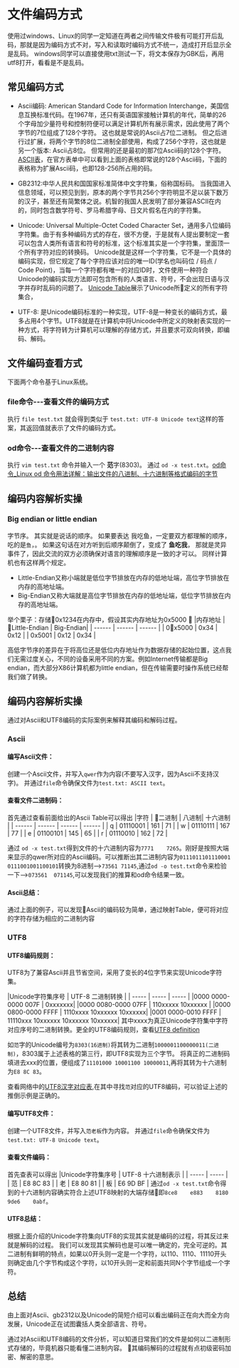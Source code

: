 # 文件编码方式
使用过windows、Linux的同学一定知道在两者之间传输文件极有可能打开后乱码，那就是因为编码方式不对，写入和读取时编码方式不统一，造成打开后显示全是乱码。  windows同学可以直接使用txt测试一下，将文本保存为GBK后，再用utf8打开，看看是不是乱码。 

## 常见编码方式
- Ascii编码: American Standard Code for Information Interchange，美国信息互换标准代码。在1967年，还只有英语国家接触计算机的年代，简单的26个字母加少量符号和控制符便可以满足计算机所有展示需求，因此使用了两个字节的7位组成了128个字符。 这也就是常说的Ascii占7位二进制。 但之后进行过扩展，将两个字节的8位二进制全部使用，构成了256个字符，这也就是另一个版本: Ascii占8位。 但常用的还是最初的那7位Ascii码的128个字符。[ASCII表](http://www.asciitable.com/)，在官方表单中可以看到上面的表格即常说的128个Ascii码，下面的表格称为扩展Ascii码，也即128-256所占用的码。

- GB2312:中华人民共和国国家标准简体中文字符集，俗称国标码。 当我国进入信息领域，可以预见到到，原本的两个字节共256个字符明显不足以装下数万的汉子，甚至还有简繁体之说。机智的我国人民发明了部分兼容ASCII在内的，同时包含数学符号、罗马希腊字母、日文片假名在内的字符集。

- Unicode: Universal Multiple-Octet Coded Character Set，通用多八位编码字符集。由于有多种编码方式的存在，很不方便，于是就有人提出要制定一套可以包含人类所有语言和符号的标准，这个标准其实是一个字符集，里面顶一个所有字符对应的转换码。 Unicode就是这样一个字符集，它不是一个具体的编码实现，但它规定了每个字符应该对应的唯一ID(学名也叫码位 / 码点 / Code Point)，当每一个字符都有唯一的对应ID时，文件使用一种符合Unicode的编码实现方法即可包含所有的人类语言、符号，不会出现日语与汉字并存时乱码的问题了。 [Unicode Table](http://www.unicode.org/charts/)展示了Unicode所定义的所有字符集合，

- UTF-8: 是Unicode编码标准的一种实现，UTF-8是一种变长的编码方式，最多占用4个字节。UTF8就是在计算机中将Unicode中所定义的映射表实现的一种方式，将字符转为计算机可以理解的存储方式，并且要求可双向转换，即编码、解码。

## 文件编码查看方式
下面两个命令基于Linux系统。
### file命令---查看文件的编码方式
执行 `file test.txt` 就会得到类似于 `test.txt: UTF-8 Unicode text`这样的答案，其返回值就表示了文件的编码方式。

### od命令---查看文件的二进制内容
执行 `vim test.txt` 命令并输入一个 **范**字(8303)。 通过 `od -x test.txt`。[od命令_Linux od 命令用法详解：输出文件的八进制、十六进制等格式编码的字节](http://man.linuxde.net/od)


## 编码内容解析实操
### Big endian or little endian
字节序。 其实就是说话的顺序。  如果要表达 我吃鱼，一定要双方都理解的顺序，吃的是`鱼`，。  如果这句话在对方听到后顺序颠倒了，变成了  **鱼吃我**， 那就是灵异事件了，因此交流的双方必须确保对语言的理解顺序是一致的才可以。 同样计算机也有这样两个规定。  
- Little-Endian又称小端就是低位字节排放在内存的低地址端，高位字节排放在内存的高地址端。
- Big-Endian又称大端就是高位字节排放在内存的低地址端，低位字节排放在内存的高地址端。

举个栗子：存储0x1234在内存中，假设其实内存地址为0x5000

|内存地址 | Little-Endian | Big-Endian|
| ------ | ------ | ------ |
| 0x5000 | 0x34 | 0x12 |
| 0x5001 | 0x12 | 0x34 |

高低字节序的差异在于将高位还是低位内存地址作为数据存储的起始位置，这点我们无需过度关心，不同的设备采用不同的方案。例如Internet传输都是Big endian，而大部分X86计算机都为little endian，但在传输需要时操作系统已经帮我们做了转换。
## 编码内容解析实操
通过对Ascii和UTF8编码的实际案例来解释其编码和解码过程。
### Ascii
#### 编写Ascii文件：
创建一个Ascii文件，并写入`qwer`作为内容(不要写入汉字，因为Ascii不支持汉字)。 并通过`file`命令确保文件为`test.txt: ASCII text`。
#### 查看文件二进制码：
首先通过查看前面给出的Ascii Table可以得出
|字符 | 二进制 | 八进制|  十六进制 |
| ------ | ------ | ------ | ------ |
| q | 01110001 | 161 | 71 |
| w | 01110111 | 167 | 77 |
| e | 01100101 | 145 | 65 |
| r | 01110010 | 162 | 72 |

通过 `od -x test.txt`得到文件的十六进制内容为`7771    7265`。刚好是按照大端来显示的qwer所对应的Ascii编码。可以推断出其二进制内容为`0111011101110001 0111001001100101`转换为8进制-->`73561 71145`,通过`od -o test.txt`命令来检验一下-->`073561  071145`,可以发现我们的推算和od命令结果一致。
#### Ascii总结：
通过上面的例子，可以发现Ascii的编码较为简单，通过映射Table，便可将对应的字符存储为相应的二进制内容
### UTF8
#### UTF8编码规则：
UTF8为了兼容Ascii并且节省空间，采用了变长的4位字节来实现Unicode字符集。 

|Unicode字符集序号 | UTF-8 二进制转换 |
| ----- | ----- | ----- | 
|0000 0000-0000 007F | 0xxxxxxx| 
|0000 0080-0000 07FF | 110xxxxx 10xxxxxx |
|0000 0800-0000 FFFF | 1110xxxx 10xxxxxx 10xxxxxx|
|0001 0000-0010 FFFF | 11110xxx 10xxxxxx 10xxxxxx 10xxxxxx|
其中xxxx为真正Unicode字符集中字符对应序号的二进制转换。更全的UTF8编码规则，查看[UTF8 definition](http://www.ietf.org/rfc/rfc3629.txt)

如`范`字的Unicode编号为`8303(16进制)`将其转为二进制`1000001100000011(二进制)`，8303属于上述表格的第三行，即UTF8实现为三个字节。 将真正的二进制码填进去xxx的位置，便组成了`11101000 10001100 10000011`,再将其转为十六进制为`E8 8C 83`。

查看网络中的[UTF8汉字对应表](https://blog.csdn.net/qiaqia609/article/details/8069678),在其中寻找`范`对应的UTF8编码，可以验证上述的推倒示例是正确的。
#### 编写UTF8文件：
创建一个UTF8文件，并写入`范老板`作为内容。 并通过`file`命令确保文件为`test.txt: UTF-8 Unicode text`。
#### 查看文件编码：
首先查表可以得出
|Unicode字符集序号 | UTF-8 十六进制表示 |
| ----- | ----- |
| 范 | E8 8C 83 |
| 老 | E8 80 81 |
| 板 | E6 9D BF |
通过`od -x test.txt`命令得到的十六进制内容确实符合上述UTF8映射的大端存储即`8ce8    e883    8180    9de6    0abf`。
#### UTF8总结：
根据上面介绍的Unicode字符集向UTF8的实现其实就是编码的过程，将其反过来就是解码的过程。 我们可以发现其实解码也是可以唯一确定的，完全可逆的。其二进制有鲜明的特点，如果以0开头则一定是一个字符，以110、1110、11110开头则确定由几个字节构成这个字符，以10开头则一定和前面共同N个字节组成一个字符。

## 总结
由上面对Ascii、gb2312以及Unicode的简短介绍可以看出编码正在向大而全方向发展，Unicode正在试图囊括人类全部语言、符号。

通过对Ascii和UTF8编码的文件分析，可以知道日常我们的文件是如何以二进制形式存储的，毕竟机器只能看懂二进制内容。 其编码解码的过程就有点初级密码加密、解密的意思。
